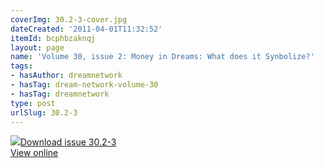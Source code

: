 ```yaml
---
coverImg: 30.2-3-cover.jpg
dateCreated: '2011-04-01T11:32:52'
itemId: bcphbzaknqj
layout: page
name: 'Volume 30, issue 2: Money in Dreams: What does it Synbolize?'
tags:
- hasAuthor: dreamnetwork
- hasTag: dream-network-volume-30
- hasTag: dreamnetwork
type: post
urlSlug: 30.2-3
---
```

<img class="card-journal-img" src="../images/30.2-3-rect.jpg"/><a href="../files/pdfs/Volume_30/30.2-30.3_money.pdf" download="">Download issue 30.2-3</a><br><a href="../files/pdfs/Volume_30/30.2-30.3_money.pdf">View online</a>